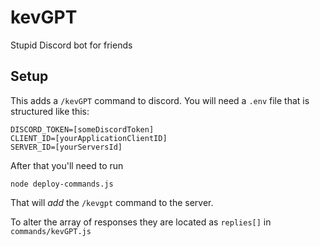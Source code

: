 # kevGPT
Stupid Discord bot for friends
## Setup
This adds a `/kevGPT` command to discord. 
You will need a `.env` file that is structured like this:

```env
DISCORD_TOKEN=[someDiscordToken]
CLIENT_ID=[yourApplicationClientID]
SERVER_ID=[yourServersId]
```

After that you'll need to run

```shell
node deploy-commands.js
```

That will _add_ the `/kevgpt` command to the server.

To alter the array of responses they are located as `replies[]` in `commands/kevGPT.js`